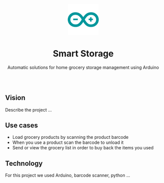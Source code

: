 <div align="center">
  <p>
      <img width="20%" src="./img/arduino.svg">
  </p>
  <b><h1> Smart Storage </h1></b>
  <p>Automatic solutions for home grocery storage management using<href="https://www.arduino.cc"> Arduino </a></p>
</div>
<br>

<br>

## Vision
Describe the project ...


## Use cases
- Load grocery products by scanning the product barcode
- When you use a product scan the barcode to unload it
- Send or view the grocery list in order to buy back the items you used

## Technology
For this project we used Arduino, barcode scanner, python ...

